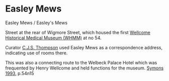 # Easley Mews

Easley Mews / Easley's Mews

Street at the rear of Wigmore Street, which housed the first [Wellcome Historical Medical Museum \(WHMM\)](https://docs.wellcomecollection.org/transcribe-wellcome/research/organisations/whmm) at no 54.

Curator [C.J.S. Thompson](https://github.com/wellcomecollection/transcribe-wellcome/tree/2609cc68a2c1fd291dbdf143ba793aa71ae9b8c6/researching-the-museum-and-library/places/Thompson,%20Charles%20John%20Samuel/README.md) used Easley Mews as a correspondence address, indicating use of rooms there.

This was also a connecting route to the Welbeck Palace Hotel which was frequented by Henry Wellcome and held functions for the museum. [Symons 1993](https://archive.org/details/Symons1993/mode/2up), p.54n15



